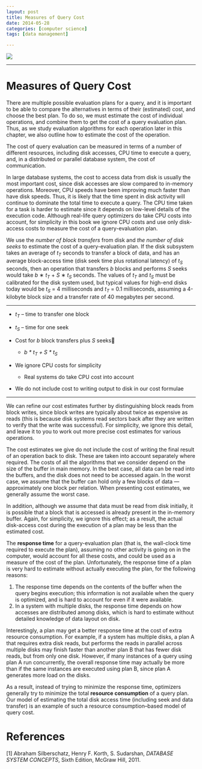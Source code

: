 ```yaml
---
layout: post
title: Measures of Query Cost
date: 2014-05-28
categories: [computer science]
tags: [data management]

---
```



[![](http://sungsoo.github.com/images/query-processing.png)](http://sungsoo.github.com/images/query-processing.png)

---

# Measures of Query Cost

There are multiple possible evaluation plans for a query, and it is important to be able to compare the alternatives in terms of their (estimated) cost, and choose the best plan. To do so, we must estimate the cost of individual operations, and combine them to get the cost of a query evaluation plan. Thus, as we study evaluation algorithms for each operation later in this chapter, we also outline how to estimate the cost of the operation.

The cost of query evaluation can be measured in terms of a number of different resources, including disk accesses, CPU time to execute a query, and, in a distributed or parallel database system, the cost of communication.

In large database systems, the cost to access data from disk is usually the most important cost, since disk accesses are slow compared to in-memory operations. Moreover, CPU speeds have been improving much faster than have disk speeds. Thus, it is likely that the time spent in disk activity will continue to dominate the total time to execute a query. The CPU time taken for a task is harder to estimate since it depends on low-level details of the execution code. Although real-life query optimizers do take CPU costs into account, for simplicity in this book we ignore CPU costs and use only disk-access costs to measure the cost of a query-evaluation plan.

We use the *number of block transfers* from disk and *the number of disk seeks* to estimate the cost of a query-evaluation plan. If the disk subsystem takes an average of *t<sub>T</sub>* seconds to transfer a block of data, and has an average block-access time (disk seek time plus rotational latency) of *t<sub>S</sub>* seconds, then an operation that transfers *b* blocks and performs *S* seeks would take *b* ∗ *t<sub>T</sub>* + *S* ∗ *t<sub>S</sub>* seconds. The values of *t<sub>T</sub>* and *t<sub>S</sub>* must be calibrated for the disk system used, but typical values for high-end disks today would be *t<sub>S</sub>* = 4 milliseconds and *t<sub>T</sub>* = 0.1 milliseconds, assuming a 4-kilobyte block size and a transfer rate of 40 megabytes per second.

---


* *t<sub>T</sub>* – time to transfer one block
* *t<sub>S</sub>* – time for one seek
* Cost for *b* block transfers plus *S* seeks  
	* *b * t<sub>T</sub> + S * t<sub>S</sub>* 

* We ignore CPU costs for simplicity
	* Real systems do take CPU cost into account
* We do not include cost to writing output to disk in our cost formulae

---


We can refine our cost estimates further by distinguishing block reads from block writes, since block writes are typically about twice as expensive as reads (this is because disk systems read sectors back after they are written to verify that the write was successful). For simplicity, we ignore this detail, and leave it to you to work out more precise cost estimates for various operations.

The cost estimates we give do not include the cost of writing the final result of an operation back to disk. These are taken into account separately where required. The costs of all the algorithms that we consider depend on the size of the buffer in main memory. In the best case, all data can be read into the buffers, and the disk does not need to be accessed again. In the worst case, we assume that the buffer can hold only a few blocks of data — approximately one block per relation. When presenting cost estimates, we generally assume the worst case.

In addition, although we assume that data must be read from disk initially, it is possible that a block that is accessed is already present in the in-memory buffer. Again, for simplicity, we ignore this effect; as a result, the actual disk-access cost during the execution of a plan may be less than the estimated cost.

The **response time** for a query-evaluation plan (that is, the wall-clock time required to execute the plan), assuming no other activity is going on in the computer, would account for all these costs, and could be used as a measure of the cost of the plan. Unfortunately, the response time of a plan is very hard to estimate without actually executing the plan, for the following reasons:

1. The response time depends on the contents of the buffer when the query begins execution; this information is not available when the query is optimized, and is hard to account for even if it were available.
2. In a system with multiple disks, the response time depends on how accesses are distributed among disks, which is hard to estimate without detailed knowledge of data layout on disk.

Interestingly, a plan may get a better response time at the cost of extra resource consumption. For example, if a system has multiple disks, a plan A that requires extra disk reads, but performs the reads in parallel across multiple disks may finish faster than another plan B that has fewer disk reads, but from only one disk. However, if many instances of a query using plan A run concurrently, the overall response time may actually be more than if the same instances are executed using plan B, since plan A generates more load on the disks.

As a result, instead of trying to minimize the response time, optimizers generally try to minimize the total **resource consumption** of a query plan. Our model of estimating the total disk access time (including seek and data transfer) is an example of such a resource consumption–based model of query cost.


# References

[1] Abraham Silberschatz, Henry F. Korth, S. Sudarshan, *DATABASE SYSTEM CONCEPTS*, Sixth Edition, McGraw Hill, 2011.

